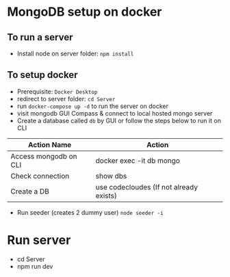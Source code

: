 # MongoDB setup on docker

## To run a server
- Install node on server folder: ```npm install```

## To setup docker
- Prerequisite: ```Docker Desktop```
- redirect to server folder: ```cd Server```
- run ```docker-compose up -d``` to run the server on docker
- visit mongodb GUI Compass & connect to local hosted mongo server
- Create a database called ```db``` by GUI or follow the steps below to run it on CLI

Action Name             | Action
----------------------- | ---------------------------------------
Access mongodb on CLI   | docker exec -it db mongo
Check connection        | show dbs
Create a DB             | use codecloudes (If not already exists)

- Run seeder (creates 2 dummy user) ```node seeder -i```

# Run server
- cd Server
- npm run dev